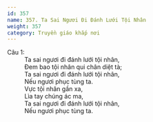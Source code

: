 ```yaml
---
id: 357
name: 357. Ta Sai Ngươi Đi Đánh Lưới Tội Nhân
weight: 357
category: Truyền giáo khắp nơi
---
```

<dl><dt>Câu 1:</dt><dd data-verse="1">Ta sai ngươi đi đánh lưới tội nhân, <br/>Đem bao tội nhân qui chân diệt tà; <br/>Ta sai ngươi đi đánh lưới tội nhân, <br/>Nếu ngươi phục tùng ta. <br/>Vực tội nhân gần xa, <br/>Lìa tay chúng ác ma, <br/>Ta sai ngươi đi đánh lưới tội nhân, <br/>Nếu ngươi phục tùng ta. </dd></dl>
